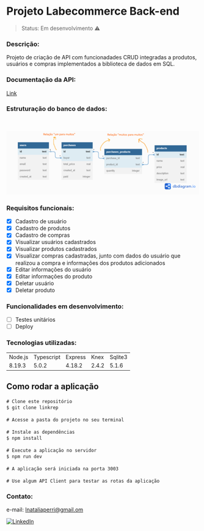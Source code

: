 # Projeto Labecommerce Back-end

> Status: Em desenvolvimento ⚠️

### Descrição:

Projeto de criação de API com funcionadades CRUD integradas a produtos, usuários e compras implementados a biblioteca de dados em SQL.

### Documentação da API:
<a href="https://documenter.getpostman.com/view/25826606/2s93XvWQq5">Link</a>

### Estruturação do banco de dados:

<br>

![table](./src/assets/database.png)

### Requisitos funcionais:

- [x] Cadastro de usuário
- [x] Cadastro de produtos
- [x] Cadastro de compras
- [x] Visualizar usuários cadastrados
- [x] Visualizar produtos cadastrados
- [x] Visualizar compras cadastradas, junto com dados do usuário que realizou a compra e informações dos produtos adicionados
- [x] Editar informações do usuário
- [x] Editar informações do produto
- [x] Deletar usuário
- [x] Deletar produto

### Funcionalidades em desenvolvimento:

- [ ] Testes unitários
- [ ] Deploy

### Tecnologias utilizadas:

<table>
<tr>
<td>Node.js</td>
<td>Typescript</td>
<td>Express</td>
<td>Knex</td>
<td>Sqlite3</td>

</tr>
<tr>
<td>8.19.3</td>
<td>5.0.2</td>
<td>4.18.2</td>
<td>2.4.2</td>
<td>5.1.6</td>
</tr>
</table>

## Como rodar a aplicação

```ubuntu
# Clone este repositório
$ git clone linkrep

# Acesse a pasta do projeto no seu terminal

# Instale as dependências
$ npm install

# Execute a aplicação no servidor
$ npm run dev

# A aplicação será iniciada na porta 3003

# Use algum API Client para testar as rotas da aplicação
```

### Contato:

e-mail: lnataliaperri@gmail.om

[![LinkedIn](https://img.shields.io/badge/LinkedIn-0077B5?style=for-the-badge&logo=linkedin&logoColor=white)](https://www.linkedin.com/in/natalia-perri/)
